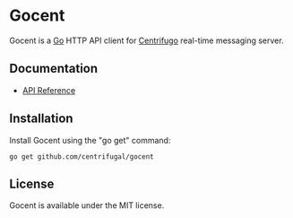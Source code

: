 Gocent
======

Gocent is a [Go](http://golang.org/) HTTP API client for [Centrifugo](https://github.com/centrifugal/centrifugo) real-time messaging server.

Documentation
-------------

- [API Reference](http://godoc.org/github.com/centrifugal/gocent)

Installation
------------

Install Gocent using the "go get" command:

```
go get github.com/centrifugal/gocent
```

License
-------

Gocent is available under the MIT license.
